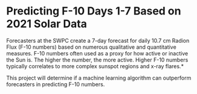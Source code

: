 # Predicting F-10 Days 1-7 Based on 2021 Solar Data

Forecasters at the SWPC create a 7-day forecast for daily 10.7 cm Radion Flux (F-10 numbers) based on numerous qualitative and quantitative measures. F-10 numbers often used as a proxy for how active or inactive the Sun is. The higher the number, the more active. Higher F-10 numbers typically correlates to more complex sunspot regions and x-ray flares.* 

This project will determine if a machine learning algorithm can outperform forecasters in predicting F-10 numbers.
